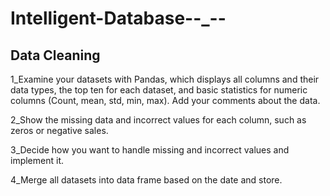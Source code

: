 # Intelligent-Database--_--

## Data Cleaning
1_Examine your datasets with Pandas, which displays all columns and their data
types, the top ten for each dataset, and basic statistics for numeric columns
(Count, mean, std, min, max). Add your comments about the data.

2_Show the missing data and incorrect values for each column, such as zeros or
negative sales.

3_Decide how you want to handle missing and incorrect values and implement it.

4_Merge all datasets into data frame based on the date and store.
